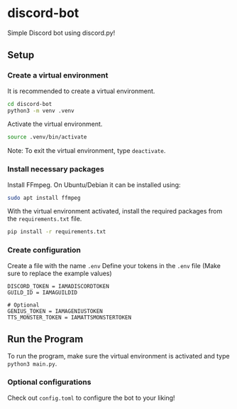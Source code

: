 # discord-bot

Simple Discord bot using discord.py!

## Setup

### Create a virtual environment

It is recommended to create a virtual environment.

```bash
cd discord-bot
python3 -m venv .venv
```

Activate the virtual environment.

```bash
source .venv/bin/activate
```

Note: To exit the virtual environment, type `deactivate`.

### Install necessary packages

Install FFmpeg. On Ubuntu/Debian it can be installed using:

```bash
sudo apt install ffmpeg
```

With the virtual environment activated, install the required packages from the `requirements.txt` file.

```bash
pip install -r requirements.txt
```

### Create configuration

Create a file with the name `.env`
Define your tokens in the `.env` file (Make sure to replace the example values)

```env
DISCORD_TOKEN = IAMADISCORDTOKEN
GUILD_ID = IAMAGUILDID

# Optional
GENIUS_TOKEN = IAMAGENIUSTOKEN
TTS_MONSTER_TOKEN = IAMATTSMONSTERTOKEN
```

## Run the Program

To run the program, make sure the virtual environment is activated and type `python3 main.py`.

### Optional configurations

Check out `config.toml` to configure the bot to your liking!

